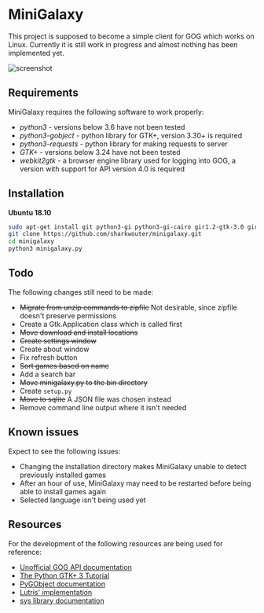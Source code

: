# MiniGalaxy
This project is supposed to become a simple client for GOG which works on Linux. Currently it is still work in progress and almost nothing has been implemented yet.

![screenshot](https://github.com/sharkwouter/minigalaxy/raw/master/screenshot.png)

## Requirements

MiniGalaxy requires the following software to work properly:

* *python3* - versions below 3.6 have not been tested
* *python3-gobject* - python library for GTK+, version 3.30+ is required
* *python3-requests* - python library for making requests to server
* *GTK+* - versions below 3.24 have not been tested
* *webkit2gtk* - a browser engine library used for logging into GOG, a version with support for API version 4.0 is required

## Installation

**Ubuntu 18.10**

```sh
sudo apt-get install git python3-gi python3-gi-cairo gir1.2-gtk-3.0 gir1.2-webkit2-4.0 python3-requests
git clone https://github.com/sharkwouter/minigalaxy.git
cd minigalaxy
python3 minigalaxy.py
```

## Todo

The following changes still need to be made:

* ~~Migrate from unzip commands to zipfile~~ Not desirable, since zipfile doesn't preserve permissions
* Create a Gtk.Application class which is called first
* ~~Move download and install locations~~
* ~~Create settings window~~
* Create about window
* Fix refresh button
* ~~Sort games based on name~~
* Add a search bar
* ~~Move minigalaxy.py to the bin directory~~
* Create ``setup.py``
* ~~Move to sqlite~~ A JSON file was chosen instead
* Remove command line output where it isn't needed

## Known issues

Expect to see the following issues:

* Changing the installation directory makes MiniGalaxy unable to detect previously installed games
* After an hour of use, MiniGalaxy may need to be restarted before being able to install games again
* Selected language isn't being used yet

## Resources
For the development of the following resources are being used for reference:

* [Unofficial GOG API documentation](https://gogapidocs.readthedocs.io/en/latest/)
* [The Python GTK+ 3 Tutorial](https://python-gtk-3-tutorial.readthedocs.io/en/latest/)
* [PyGObject documentation](https://pygobject.readthedocs.io/en/latest/index.html)
* [Lutris' implementation](https://github.com/lutris/lutris/blob/gog/lutris/services/gog.py)
* [sys library documentation](https://docs.python.org/3/library/sys.html#sys.platform)
